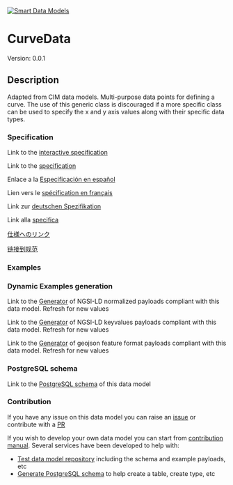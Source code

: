 [![Smart Data Models](https://smartdatamodels.org/wp-content/uploads/2022/01/SmartDataModels_logo.png "Logo")](https://smartdatamodels.org)
# CurveData
Version: 0.0.1

## Description 

Adapted from CIM data models. Multi-purpose data points for defining a curve.  The use of this generic class is discouraged if a more specific class  can be used to specify the x and y axis values along with their specific data types.
### Specification

Link to the [interactive specification](https://swagger.lab.fiware.org/?url=https://smart-data-models.github.io/dataModel.EnergyCIM/CurveData/swagger.yaml)

Link to the [specification](https://github.com/smart-data-models/dataModel.EnergyCIM/blob/master/CurveData/doc/spec.md)

Enlace a la [Especificación en español](https://github.com/smart-data-models/dataModel.EnergyCIM/blob/master/CurveData/doc/spec_ES.md)

Lien vers le [spécification en français](https://github.com/smart-data-models/dataModel.EnergyCIM/blob/master/CurveData/doc/spec_FR.md)

Link zur [deutschen Spezifikation](https://github.com/smart-data-models/dataModel.EnergyCIM/blob/master/CurveData/doc/spec_DE.md)

Link alla [specifica](https://github.com/smart-data-models/dataModel.EnergyCIM/blob/master/CurveData/doc/spec_IT.md)

[仕様へのリンク](https://github.com/smart-data-models/dataModel.EnergyCIM/blob/master/CurveData/doc/spec_JA.md)

[链接到规范](https://github.com/smart-data-models/dataModel.EnergyCIM/blob/master/CurveData/doc/spec_ZH.md)
### Examples
### Dynamic Examples generation

Link to the [Generator](https://smartdatamodels.org/extra/ngsi-ld_generator.php?schemaUrl=https://raw.githubusercontent.com/smart-data-models/dataModel.EnergyCIM/master/CurveData/schema.json&email=info@smartdatamodels.org) of NGSI-LD normalized payloads compliant with this data model. Refresh for new values

Link to the [Generator](https://smartdatamodels.org/extra/ngsi-ld_generator_keyvalues.php?schemaUrl=https://raw.githubusercontent.com/smart-data-models/dataModel.EnergyCIM/master/CurveData/schema.json&email=info@smartdatamodels.org) of NGSI-LD keyvalues payloads compliant with this data model. Refresh for new values

Link to the [Generator](https://smartdatamodels.org/extra/geojson_features_generator.php?schemaUrl=https://raw.githubusercontent.com/smart-data-models/dataModel.EnergyCIM/master/CurveData/schema.json&email=info@smartdatamodels.org) of geojson feature format payloads compliant with this data model. Refresh for new values
### PostgreSQL schema

Link to the [PostgreSQL schema](https://github.com/smart-data-models/dataModel.EnergyCIM/blob/master/CurveData/schema.sql) of this data model
### Contribution

 If you have any issue on this data model you can raise an [issue](https://github.com/smart-data-models/dataModel.EnergyCIM/issues)  or contribute with a [PR](https://github.com/smart-data-models/dataModel.EnergyCIM/pulls)

 If you wish to develop your own data model you can start from [contribution manual](https://bit.ly/contribution_manual). Several services have been developed to help with: 
 - [Test data model repository](https://smartdatamodels.org/index.php/data-models-contribution-api/) including the schema and example payloads, etc
 - [Generate PostgreSQL schema](https://smartdatamodels.org/index.php/sql-service/) to help create a table, create type, etc
